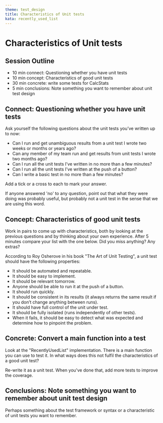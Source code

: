 ```yaml
---
theme: test_design
title: Characteristics of Unit tests
kata: recently_used_list
---
```


# Characteristics of Unit tests

## Session Outline

* 10 min connect: Questioning whether you have unit tests 
* 10 min concept: Characteristics of good unit tests
* 30 min concrete: write some tests for CalcStats
* 5 min conclusions: Note something you want to remember about unit test design

## Connect: Questioning whether you have unit tests

Ask yourself the following questions about the unit tests you’ve written up to now:

- Can I run and get unambiguous results from a unit test I wrote two weeks or months or years ago?
- Can any member of my team run and get results from unit tests I wrote two months ago?
- Can I run all the unit tests I’ve written in no more than a few minutes?
- Can I run all the unit tests I’ve written at the push of a button?
- Can I write a basic test in no more than a few minutes?

Add a tick or a cross to each to mark your answer.

If anyone answered 'no' to any question, point out that what they were doing was probably useful, but probably not a unit test in the sense that we are using this word.

## Concept: Characteristics of good unit tests

Work in pairs to come up with characteristics, both by looking at the previous questions and by thinking about your own experience. After 5 minutes compare your list with the one below. Did you miss anything? Any extras?

According to Roy Osherove in his book "The Art of Unit Testing", a unit test should have the following properties:

- It should be automated and repeatable.
- It should be easy to implement.
- It should be relevant tomorrow.
- Anyone should be able to run it at the push of a button.
- It should run quickly.
- It should be consistent in its results (it always returns the same result if you don’t change anything between runs).
- It should have full control of the unit under test.
- It should be fully isolated (runs independently of other tests).
- When it fails, it should be easy to detect what was expected and determine how to pinpoint the problem.

## Concrete: Convert a main function into a test

Look at the "RecentlyUsedList" implementation. There is a main function you can use to test it. In what ways does this not fulfil the characteristics of a good unit test?

Re-write it as a unit test. When you've done that, add more tests to improve the coverage.

## Conclusions: Note something you want to remember about unit test design
Perhaps something about the test framework or syntax or a characteristic of unit tests you want to remember.

